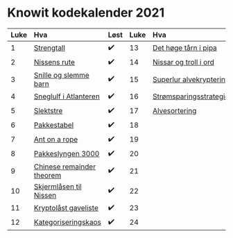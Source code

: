# Knowit kodekalender 2021


Luke | Hva | Løst | Luke | Hva | Løst
:------------ | :------------- | :------------- | :------------ | :------------- | :-------------
 1 | [Strengtall](01.py) | :heavy_check_mark: | 13 | [Det høge tårn i pipa](13.py) | :heavy_check_mark:
 2 | [Nissens rute](02.py) | :heavy_check_mark: | 14 | [Nissar og troll i ord](14.py) | :heavy_check_mark:
 3 | [Snille og slemme barn](03.py) | :heavy_check_mark: | 15 | [Superlur alvekryptering](15.py) | :heavy_check_mark:
 4 | [Sneglulf i Atlanteren](04.py) | :heavy_check_mark: | 16 | [Strømsparingsstrategier](16.py) | :heavy_check_mark:
 5 | [Slektstre](05.py) | :heavy_check_mark: | 17 | [Alvesortering](17.py) | :heavy_check_mark:
 6 | [Pakkestabel](06.py) | :heavy_check_mark: | 18 |  | :x:
 7 | [Ant on a rope](07.py) | :heavy_check_mark: | 19 |  | :x:
 8 | [Pakkeslyngen 3000](08.py) | :heavy_check_mark: | 20 |  | :x:
 9 | [Chinese remainder theorem](09.py) | :heavy_check_mark: | 21 |  | :x:
10 | [Skjermlåsen til Nissen](10.py) | :heavy_check_mark: | 22 |  | :x:
11 | [Kryptolåst gaveliste](11.py) | :heavy_check_mark: | 23 |  | :x:
12 | [Kategoriseringskaos](12.py) | :heavy_check_mark: | 24 |  | :x:
